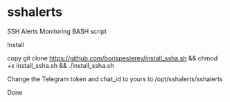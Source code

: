 # sshalerts
SSH Alerts Monitoring BASH script

Install 

copy
git clone https://github.com/borispesterev/install_ssha.sh && chmod +x install_ssha.sh && ./install_ssha.sh

Change the Telegram token and chat_id to yours 
to /opt/sshalerts/sshalerts

Done
